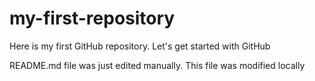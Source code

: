 # my-first-repository
Here is my first GitHub repository. Let's get started with GitHub

README.md file was just edited manually. This file was modified locally
